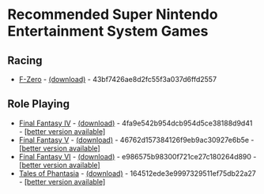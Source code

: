 # Recommended Super Nintendo Entertainment System Games

## Racing

* <a name="f-zero">[F-Zero](https://www.gamefaqs.com/snes/588351-f-zero) - [(download)](https://www.dropbox.com/s/y15m4wkhshmlew1/f-zero.zip?dl=0) - 43bf7426ae8d2fc55f3a037d6ffd2557

## Role Playing

* <a name="final-fantasy-iv">[Final Fantasy IV](https://www.gamefaqs.com/snes/588330-final-fantasy-iv) - [(download)](https://www.dropbox.com/s/bkok8afr18825x7/final-fantasy-iv.zip?dl=0) - 4fa9e542b954dcb954d5ce38188d9d41 - [[better version available]](PSP.md#final-fantasy-iv-the-complete-collection)
* <a name="final-fantasy-v">[Final Fantasy V](https://www.gamefaqs.com/snes/588331-final-fantasy-v) - [(download)](https://www.dropbox.com/s/psrchxugqtdylpf/final-fantasy-v.zip?dl=0) - 46762d157384126f9eb9ac30927e6b5e - [[better version available]](GBA.md#final-fantasy-v-advance)
* <a name="final-fantasy-vi">[Final Fantasy VI](https://www.gamefaqs.com/snes/554041-final-fantasy-iii) - [(download)](https://www.dropbox.com/s/xx5zdqk1tmhjzb7/final-fantasy-vi.zip?dl=0) - e986575b98300f721ce27c180264d890 - [[better version available]](GBA.md#final-fantasy-vi-advance)
* <a name="tales-of-phantasia">[Tales of Phantasia](https://www.gamefaqs.com/snes/588771-tales-of-phantasia) - [(download)](https://www.dropbox.com/s/cssjihryhe68ic7/tales-of-phantasia.zip?dl=0) - 164512ede3e9997329511ef75db22a27 - [[better version available]](GBA.md#tales-of-phantasia)
